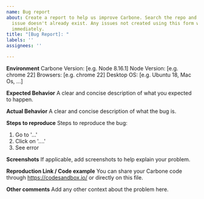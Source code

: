 ```yaml
---
name: Bug report
about: Create a report to help us improve Carbone. Search the repo and ensure your
  issue doesn't already exist. Any issues not created using this form will be closed
  immediately.
title: "[Bug Report]: "
labels: ''
assignees: ''

---
```


**Environment**
Carbone Version: [e.g. Node 8.16.1]
Node Version: [e.g. chrome 22]
Browsers: [e.g. chrome 22]
Desktop OS: [e.g. Ubuntu 18, Mac Os, ...]

**Expected Behavior**
A clear and concise description of what you expected to happen.

**Actual Behavior**
A clear and concise description of what the bug is.

**Steps to reproduce**
Steps to reproduce the bug:
1. Go to '...'
2. Click on '....'
4. See error


**Screenshots**
If applicable, add screenshots to help explain your problem.

**Reproduction Link / Code example**
You can share your Carbone code through https://codesandbox.io/ or directly on this file.

**Other comments**
Add any other context about the problem here.
